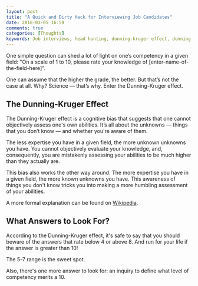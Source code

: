 ```yaml
---
layout: post
title: "A Quick and Dirty Hack for Interviewing Job Candidates"
date: 2016-03-05 16:59
comments: true
categories: [Thoughts]
keywords: Job interviews, head hunting, dunning-kruger effect, dunning, kruger, psychology, interviewing
---
```


One simple question can shed a lot of light on one’s competency in a given field: "On a scale of 1 to 10, please rate your knowledge of [enter-name-of-the-field-here]".

One can assume that the higher the grade, the better. But that’s not the case at all. Why? Science — that’s why. Enter the Dunning-Kruger effect.

## The Dunning-Kruger Effect
The Dunning-Kruger effect is a cognitive bias that suggests that one cannot objectively assess one's own abilities. It’s all about the unknowns — things that you don’t know — and whether you're aware of them.

The less expertise you have in a given field, the more unknown unknowns you have. You cannot objectively evaluate your knowledge, and, consequently, you are mistakenly assessing your abilities to be much higher than they actually are.

This bias also works the other way around. The more expertise you have in a given field, the more known unknowns you have. This awareness of things you don't know tricks you into making a more humbling assessment of your abilities.

<!-- more -->

A more formal explanation can be found on [Wikipedia](https://en.wikipedia.org/wiki/Dunning%E2%80%93Kruger_effect).

## What Answers to Look For?
According to the Dunning-Kruger effect, it's safe to say that you should beware of the answers that rate below 4 or above 8. And run for your life if the answer is greater than 10!

The 5-7 range is the sweet spot.

Also, there's one more answer to look for: an inquiry to define what level of competency merits a 10.